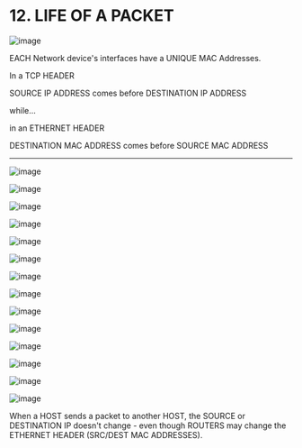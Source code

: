 # 12. LIFE OF A PACKET

![image](https://github.com/vanhoangkha/CCNA_Course_Notes/assets/images/placeholder.png)


EACH Network device's interfaces have a UNIQUE MAC Addresses.

In a TCP HEADER

SOURCE IP ADDRESS comes before DESTINATION IP ADDRESS

while...

in an ETHERNET HEADER

DESTINATION MAC ADDRESS comes before SOURCE MAC ADDRESS

---

![image](https://github.com/vanhoangkha/CCNA_Course_Notes/assets/images/placeholder.png)


![image](https://github.com/vanhoangkha/CCNA_Course_Notes/assets/images/placeholder.png)


![image](https://github.com/vanhoangkha/CCNA_Course_Notes/assets/images/placeholder.png)


![image](https://github.com/vanhoangkha/CCNA_Course_Notes/assets/images/placeholder.png)


![image](https://github.com/vanhoangkha/CCNA_Course_Notes/assets/images/placeholder.png)


![image](https://github.com/vanhoangkha/CCNA_Course_Notes/assets/images/placeholder.png)


![image](https://github.com/vanhoangkha/CCNA_Course_Notes/assets/images/placeholder.png)


![image](https://github.com/vanhoangkha/CCNA_Course_Notes/assets/images/placeholder.png)


![image](https://github.com/vanhoangkha/CCNA_Course_Notes/assets/images/placeholder.png)


![image](https://github.com/vanhoangkha/CCNA_Course_Notes/assets/images/placeholder.png)


![image](https://github.com/vanhoangkha/CCNA_Course_Notes/assets/images/placeholder.png)


![image](https://github.com/vanhoangkha/CCNA_Course_Notes/assets/images/placeholder.png)


![image](https://github.com/vanhoangkha/CCNA_Course_Notes/assets/images/placeholder.png)


![image](https://github.com/vanhoangkha/CCNA_Course_Notes/assets/images/placeholder.png)


When a HOST sends a packet to another HOST, the SOURCE or DESTINATION IP doesn't change - even though ROUTERS may change the ETHERNET HEADER (SRC/DEST MAC ADDRESSES).
